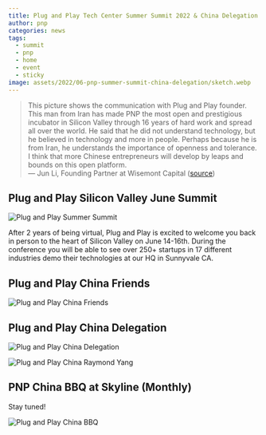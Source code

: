 ```yaml
---
title: Plug and Play Tech Center Summer Summit 2022 & China Delegation
author: pnp
categories: news
tags:
  - summit
  - pnp
  - home
  - event
  - sticky
image: assets/2022/06-pnp-summer-summit-china-delegation/sketch.webp
---
```


> This picture shows the communication with Plug and Play founder. This man from Iran has made PNP the most open and prestigious incubator in Silicon Valley through 16 years of hard work and spread all over the world. He said that he did not understand technology, but he believed in technology and more in people. Perhaps because he is from Iran, he understands the importance of openness and tolerance. I think that more Chinese entrepreneurs will develop by leaps and bounds on this open platform.  
&mdash; Jun Li, Founding Partner at Wisemont Capital ([source](https://mp.weixin.qq.com/s/wLIXodhaRjtz1LbfYEX7aA))

## Plug and Play Silicon Valley June Summit

![Plug and Play Summer Summit](/assets/2022/06-pnp-summer-summit-china-delegation/summit.webp)

After 2 years of being virtual, Plug and Play is excited to welcome you back in person to the heart of Silicon Valley on June 14-16th. During the conference you will be able to see over 250+ startups in 17 different industries demo their technologies at our HQ in Sunnyvale CA.

## Plug and Play China Friends

![Plug and Play China Friends](/assets/2022/06-pnp-summer-summit-china-delegation/2022-pnp-summer-summit-collage.webp)

## Plug and Play China Delegation

![Plug and Play China Delegation](/assets/2022/06-pnp-summer-summit-china-delegation/group-photo.webp)

![Plug and Play China Raymond Yang](/assets/2022/06-pnp-summer-summit-china-delegation/raymond-rahim.webp)

## PNP China BBQ at Skyline (Monthly)

Stay tuned!

![Plug and Play China BBQ](/assets/2022/06-pnp-summer-summit-china-delegation/bbq.webp)
